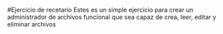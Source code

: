 #Ejercicio de recetario
Estes es un simple ejercicio para crear un administrador de archivos funcional que sea capaz de crea, leer, editar y eliminar archivos
